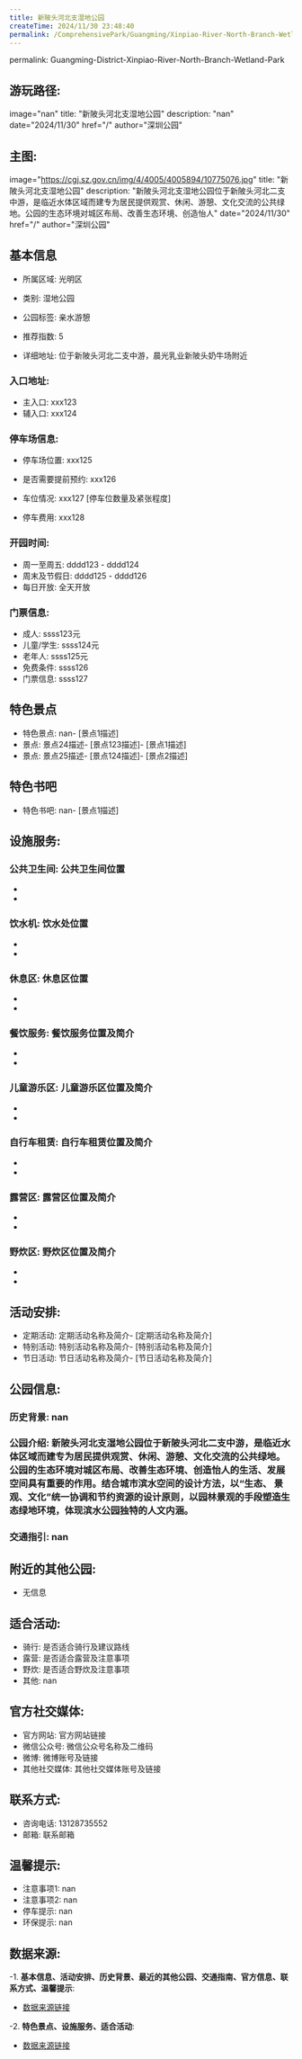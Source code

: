 ```yaml
---
title: 新陂头河北支湿地公园
createTime: 2024/11/30 23:48:40
permalink: /ComprehensivePark/Guangming/Xinpiao-River-North-Branch-Wetland-Park/
---
```

permalink: Guangming-District-Xinpiao-River-North-Branch-Wetland-Park
## 游玩路径:
image="nan"
title: "新陂头河北支湿地公园"
description: "nan"
date="2024/11/30"
href="/"
author="深圳公园"
## 主图:
image="https://cgj.sz.gov.cn/img/4/4005/4005894/10775076.jpg"
title: "新陂头河北支湿地公园"
description: "新陂头河北支湿地公园位于新陂头河北二支中游，是临近水体区域而建专为居民提供观赏、休闲、游憩、文化交流的公共绿地。公园的生态环境对城区布局、改善生态环境、创造怡人"
date="2024/11/30"
href="/"
author="深圳公园"
## 基本信息

- 所属区域: 光明区

- 类别: 湿地公园

- 公园标签: 亲水游憩

- 推荐指数: 5

- 详细地址: 位于新陂头河北二支中游，晨光乳业新陂头奶牛场附近

### 入口地址:
- 主入口: xxx123
- 辅入口: xxx124
### 停车场信息:
- 停车场位置: xxx125

- 是否需要提前预约: xxx126

- 车位情况: xxx127 [停车位数量及紧张程度]

- 停车费用: xxx128

### 开园时间:
- 周一至周五: dddd123 - dddd124
- 周末及节假日: dddd125 - dddd126
- 每日开放: 全天开放

### 门票信息:
- 成人: ssss123元
- 儿童/学生: ssss124元
- 老年人: ssss125元
- 免费条件: ssss126
- 门票信息: ssss127
## 特色景点
- 特色景点: nan- [景点1描述]
- 景点: 景点24描述- [景点123描述]- [景点1描述]
- 景点: 景点25描述- [景点124描述]- [景点2描述]
## 特色书吧
- 特色书吧: nan- [景点1描述]
## 设施服务:
### 公共卫生间: 公共卫生间位置
- 
- 
### 饮水机: 饮水处位置
- 
- 
### 休息区: 休息区位置
- 
- 
### 餐饮服务: 餐饮服务位置及简介
- 
- 
### 儿童游乐区: 儿童游乐区位置及简介
- 
- 
### 自行车租赁: 自行车租赁位置及简介
- 
- 
### 露营区: 露营区位置及简介
- 
- 
### 野炊区: 野炊区位置及简介

- 
- 
## 活动安排:
- 定期活动: 定期活动名称及简介- [定期活动名称及简介]
- 特别活动: 特别活动名称及简介- [特别活动名称及简介]
- 节日活动: 节日活动名称及简介- [节日活动名称及简介]
## 公园信息:
### 历史背景: nan
### 公园介绍: 新陂头河北支湿地公园位于新陂头河北二支中游，是临近水体区域而建专为居民提供观赏、休闲、游憩、文化交流的公共绿地。公园的生态环境对城区布局、改善生态环境、创造怡人的生活、发展空间具有重要的作用。结合城市滨水空间的设计方法，以“生态、 景观、文化”统一协调和节约资源的设计原则，以园林景观的手段塑造生态绿地环境，体现滨水公园独特的人文内涵。
### 交通指引: nan

## 附近的其他公园:
- 无信息

## 适合活动:
- 骑行: 是否适合骑行及建议路线
- 露营: 是否适合露营及注意事项
- 野炊: 是否适合野炊及注意事项
- 其他: nan

## 官方社交媒体:
- 官方网站: 官方网站链接
- 微信公众号: 微信公众号名称及二维码
- 微博: 微博账号及链接
- 其他社交媒体: 其他社交媒体账号及链接

## 联系方式:
- 咨询电话: 13128735552
- 邮箱: 联系邮箱

## 温馨提示:
- 注意事项1: nan
- 注意事项2: nan
- 停车提示: nan
- 环保提示: nan

## 数据来源:
-1. **基本信息、活动安排、历史背景、最近的其他公园、交通指南、官方信息、联系方式、温馨提示**:
- [数据来源链接](https://cgj.sz.gov.cn/xsmh/gysz/csgy/content/post_10775076.html)

-2. **特色景点、设施服务、适合活动**:
- [数据来源链接](https://cgj.sz.gov.cn/xsmh/gysz/csgy/content/post_10775076.html)


